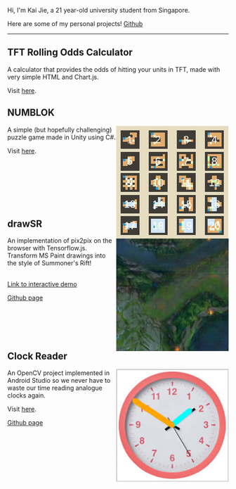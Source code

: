 Hi, I'm Kai Jie, a 21 year-old university student from Singapore.

Here are some of my personal projects! [Github](https://github.com/wongkj12)

---

## TFT Rolling Odds Calculator
A calculator that provides the odds of hitting your units in TFT, made with very simple HTML and Chart.js.

Visit [here](https://wongkj12.github.io/TFT-Rolling-Odds-Calculator/).

## NUMBLOK 
<img style="float: right;" src="docs/temp.png"/>
A simple (but hopefully challenging) puzzle game made in Unity using C#. 

Visit [here](https://jkgnow.itch.io/numblok?secret=Y3TIcmz8VZtkA4AsdYdnAgCpgE).

<br><br><br><br><br><br>
## drawSR
<img style="float: right;" src="docs/sr.png"/>
An implementation of pix2pix on the browser with Tensorflow.js. Transform MS Paint drawings into the style of Summoner's Rift!<br><br>

[Link to interactive demo](https://wongkj12.github.io/drawSR/)


[Github page](https://github.com/wongkj12/drawSR)

<br><br><br><br>
## Clock Reader
<img style="float: right;" width="256" height="256" src="docs/final_clock.png"/>
An OpenCV project implemented in Android Studio so we never have to waste our time reading analogue clocks again.

Visit [here](https://wongkj12.github.io/clock-reader/).

[Github page](https://github.com/wongkj12/clock-reader)

